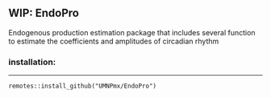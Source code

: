 



## WIP: EndoPro

Endogenous production estimation package that includes several function to estimate the coefficients and amplitudes of circadian rhythm


### installation:
--- 

```{r}
remotes::install_github("UMNPmx/EndoPro")
```
